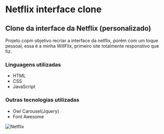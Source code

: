 # Netflix interface clone

## Clone da interface da Netflix (personalizado)

Projeto copm objetivo recriar a interface da netflix, porém com um toque pessoal, essa é a minha WillFlix, primeiro site totalmente responstivo que fiz.

### Linguagens utilizadas

* HTML
* CSS
* JavaScript

### Outras tecnologias utilizadas

* Owl Carousel(Jquery)
* Font Awesome


![Netflix](https://github.com/WillSantosss/Imgs/blob/master/Netflix.JPG)
